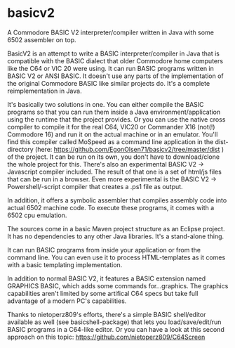 # basicv2

A Commodore BASIC V2 interpreter/compiler written in Java with some 6502 assembler on top.

BasicV2 is an attempt to write a BASIC interpreter/compiler in Java that is compatible with the BASIC dialect that older 
Commodore home computers like the C64 or VIC 20 were using. It can run BASIC programs written in BASIC V2 or ANSI BASIC.
It doesn't use any parts of the implementation of the original Commodore BASIC like similar projects do. 
It's a complete reimplementation in Java.

It's basically two solutions in one. You can either compile the BASIC programs so that you can run them inside a Java environment/application using the runtime that the project provides.
Or you can use the native cross compiler to compile it for the real C64, VIC20 or Commander X16 (not(!) Commodore 16) and run it on the actual machine or in an emulator. You'll find this compiler called MoSpeed as a command line application in the dist-directory (here: https://github.com/EgonOlsen71/basicv2/tree/master/dist ) of the project. It can be run on its own, you don't have to download/clone the whole project for this. There's also an experimental BASIC V2 -> Javascript compiler included. The result of that one is a set of html/js files that can be run in a browser. Even more experimental is the BASIC V2 -> Powershell/-script compiler that creates a .ps1 file as output.

In addition, it offers a symbolic assembler that compiles assembly code into actual 6502 machine code. To execute these programs, it comes with a 6502 cpu emulation.

The sources come in a basic Maven project structure as an Eclipse project. It has no dependencies to any other Java libraries. It's a stand-alone thing.

It can run BASIC programs from inside your application or from the command line. 
You can even use it to process HTML-templates as it comes with a basic templating implementation.

In addition to normal BASIC V2, it features a BASIC extension named GRAPHICS BASIC, which adds some commands for...graphics. The graphics capabilities aren't limited by some artifical C64 specs but take full advantage of a modern PC's capabilities.

Thanks to nietoperz809's efforts, there's a simple BASIC shell/editor available as well (see basicshell-package) that lets you load/save/edit/run BASIC programs in a C64-like editor. Or you can have a look at this second approach on this topic: https://github.com/nietoperz809/C64Screen


